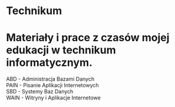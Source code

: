 # Technikum
Materiały i prace z czasów mojej edukacji w technikum informatycznym.
=======
ABD - Administracja Bazami Danych <br />
PAIN - Pisanie Aplikacji Internetowych <br />
SBD - Systemy Baz Danych <br />
WAIN - Witryny i Aplikacje Internetowe
